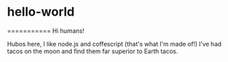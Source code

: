 # hello-world
===========
Hi humans!

Hubos here, I like node.js and coffescript (that's what I'm made of!)
I've had tacos on the moon and find them far superior to Earth tacos.
